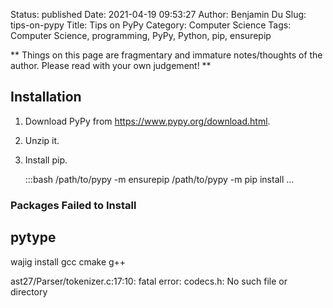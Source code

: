 Status: published
Date: 2021-04-19 09:53:27
Author: Benjamin Du
Slug: tips-on-pypy
Title: Tips on PyPy
Category: Computer Science
Tags: Computer Science, programming, PyPy, Python, pip, ensurepip

**
Things on this page are fragmentary and immature notes/thoughts of the author.
Please read with your own judgement!
**

## Installation

1. Download PyPy from https://www.pypy.org/download.html.

2. Unzip it.

3. Install pip.

    :::bash
    /path/to/pypy -m ensurepip
    /path/to/pypy -m pip install ...

### Packages Failed to Install 
## pytype

wajig install gcc cmake g++

ast27/Parser/tokenizer.c:17:10: fatal error: codecs.h: No such file or directory